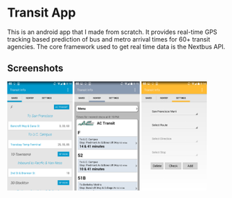 Transit App
===========

This is an android app that I made from scratch. It provides real-time GPS tracking based prediction of bus and metro arrival times for 60+ transit agencies. The core framework used to get real time data is the Nextbus API.

Screenshots
-----------


<img src="screenshots/sc1.png" alt="Screenshot 1" width="30%"/> <img src="screenshots/sc3.png" alt="Screenshot 3" width="30%"/> <img src="screenshots/sc2.png" alt="Screenshot 2" width="30%"/>
